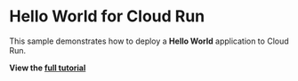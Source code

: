 # Hello World for Cloud Run

This sample demonstrates how to deploy a **Hello World** application to Cloud Run.

**View the [full tutorial](https://cloud.google.com/run/docs/quickstarts/build-and-deploy/deploy-php-service)**
